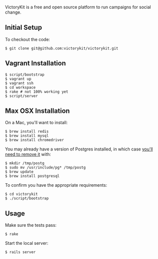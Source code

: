 VictoryKit is a free and open source platform to run campaigns for social change.

## Initial Setup

To checkout the code:

    $ git clone git@github.com:victorykit/victorykit.git

## Vagrant Installation

    $ script/bootstrap
    $ vagrant up
    $ vagrant ssh
    $ cd workspace
    $ rake # not 100% working yet
    $ script/server

## Max OSX Installation

On a Mac, you'll want to install:

    $ brew install redis
    $ brew install mysql
    $ brew install chromedriver

You may already have a version of Postgres installed, in which case [you'll need to remove it](https://gist.github.com/2471603) with:

    $ mkdir /tmp/postg
    $ sudo mv /usr/include/pg* /tmp/postg
    $ brew update
    $ brew install postgresql

To confirm you have the appropriate requirements:

    $ cd victorykit
    $ ./script/bootstrap

## Usage

Make sure the tests pass:

    $ rake

Start the local server:

    $ rails server
